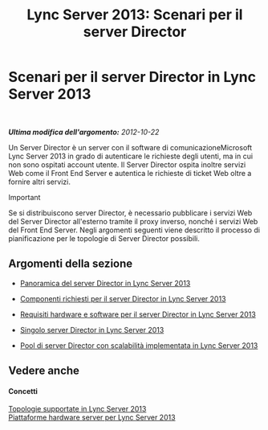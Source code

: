 ﻿---
title: 'Lync Server 2013: Scenari per il server Director'
TOCTitle: Scenari per il server Director
ms:assetid: d2cf384a-0860-4779-80ce-cba2543be322
ms:mtpsurl: https://technet.microsoft.com/it-it/library/Gg398908(v=OCS.15)
ms:contentKeyID: 49302057
ms.date: 08/24/2015
mtps_version: v=OCS.15
ms.translationtype: HT
---

# Scenari per il server Director in Lync Server 2013

 

_**Ultima modifica dell'argomento:** 2012-10-22_

Un Server Director è un server con il software di comunicazioneMicrosoft Lync Server 2013 in grado di autenticare le richieste degli utenti, ma in cui non sono ospitati account utente. Il Server Director ospita inoltre servizi Web come il Front End Server e autentica le richieste di ticket Web oltre a fornire altri servizi.

> [!important]  
> Se si distribuiscono server Director, è necessario pubblicare i servizi Web del Server Director all'esterno tramite il proxy inverso, nonché i servizi Web del Front End Server. Negli argomenti seguenti viene descritto il processo di pianificazione per le topologie di Server Director possibili.

## Argomenti della sezione

  - [Panoramica del server Director in Lync Server 2013](lync-server-2013-overview-of-the-director.md)

  - [Componenti richiesti per il server Director in Lync Server 2013](lync-server-2013-components-required-for-the-director.md)

  - [Requisiti hardware e software per il server Director in Lync Server 2013](lync-server-2013-hardware-and-software-requirements-for-the-director.md)

  - [Singolo server Director in Lync Server 2013](lync-server-2013-single-director.md)

  - [Pool di server Director con scalabilità implementata in Lync Server 2013](lync-server-2013-scaled-director-pool.md)

## Vedere anche

#### Concetti

[Topologie supportate in Lync Server 2013](lync-server-2013-supported-topologies.md)  
[Piattaforme hardware server per Lync Server 2013](lync-server-2013-server-hardware-platforms.md)


